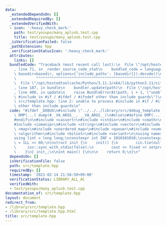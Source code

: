 ```yaml
---
data:
  _extendedDependsOn: []
  _extendedRequiredBy: []
  _extendedVerifiedWith:
  - icon: ':heavy_check_mark:'
    path: test/yosupo/many_aplusb.test.cpp
    title: test/yosupo/many_aplusb.test.cpp
  _isVerificationFailed: false
  _pathExtension: hpp
  _verificationStatusIcon: ':heavy_check_mark:'
  attributes:
    links: []
  bundledCode: "Traceback (most recent call last):\n  File \"/opt/hostedtoolcache/Python/3.11.3/x64/lib/python3.11/site-packages/onlinejudge_verify/documentation/build.py\"\
    , line 71, in _render_source_code_stat\n    bundled_code = language.bundle(stat.path,\
    \ basedir=basedir, options={'include_paths': [basedir]}).decode()\n          \
    \         ^^^^^^^^^^^^^^^^^^^^^^^^^^^^^^^^^^^^^^^^^^^^^^^^^^^^^^^^^^^^^^^^^^^^^^^^^^^^^^^^^\n\
    \  File \"/opt/hostedtoolcache/Python/3.11.3/x64/lib/python3.11/site-packages/onlinejudge_verify/languages/cplusplus.py\"\
    , line 187, in bundle\n    bundler.update(path)\n  File \"/opt/hostedtoolcache/Python/3.11.3/x64/lib/python3.11/site-packages/onlinejudge_verify/languages/cplusplus_bundle.py\"\
    , line 400, in update\n    raise BundleErrorAt(path, i + 1, \"unable to process\
    \ #include in #if / #ifdef / #ifndef other than include guards\")\nonlinejudge_verify.languages.cplusplus_bundle.BundleErrorAt:\
    \ src/template.hpp: line 2: unable to process #include in #if / #ifdef / #ifndef\
    \ other than include guards\n"
  code: "#ifdef _DEBUG\n#include \"../../../library/src/debug_template.hpp\"\n#define\
    \ DMP(...) dump(#__VA_ARGS__, __VA_ARGS__)\n#else\n#define DMP(...) ((void)0)\n\
    #endif\n\n#include <cassert>\n#include <cstdio>\n#include <cmath>\n#include <iostream>\n\
    #include <iomanip>\n#include <string>\n#include <vector>\n#include <set>\n#include\
    \ <map>\n#include <unordered_map>\n#include <queue>\n#include <numeric>\n#include\
    \ <algorithm>\n#include <bitset>\n#include <variant>\n\nusing namespace std;\n\
    using lint = long long;\nconstexpr int INF = 1010101010;\nconstexpr lint LINF\
    \ = 1LL << 60;\n\nstruct init {\n    init() {\n        cin.tie(nullptr);\n   \
    \     ios::sync_with_stdio(false);\n        cout << fixed << setprecision(10);\n\
    \    }\n} init_;\n\nint main() {\n\n\n    return 0;\n}\n"
  dependsOn: []
  isVerificationFile: false
  path: src/template.hpp
  requiredBy: []
  timestamp: '2021-02-14 21:56:58+09:00'
  verificationStatus: LIBRARY_ALL_AC
  verifiedWith:
  - test/yosupo/many_aplusb.test.cpp
documentation_of: src/template.hpp
layout: document
redirect_from:
- /library/src/template.hpp
- /library/src/template.hpp.html
title: src/template.hpp
---
```


